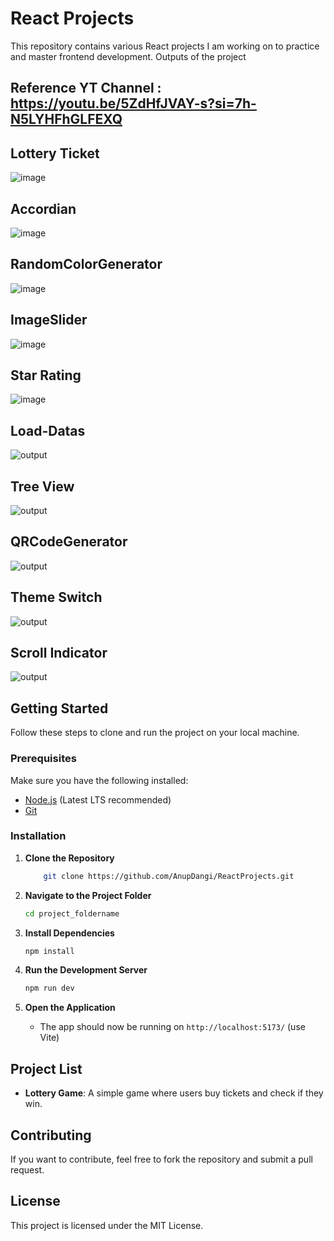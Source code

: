 # React Projects

This repository contains various React projects I am working on to practice and master frontend development.
Outputs of the project

## Reference YT Channel : https://youtu.be/5ZdHfJVAY-s?si=7h-N5LYHFhGLFEXQ
## Lottery Ticket
![image](https://github.com/user-attachments/assets/30e1cffd-44a3-47fb-85a7-d9a49810d907)

## Accordian 
![image](https://github.com/user-attachments/assets/dd77b547-7ef2-4dbb-beb1-c59ba96fe96f)

## RandomColorGenerator
![image](https://github.com/user-attachments/assets/98b5635b-b250-4d64-9753-ecbff5b505a5)

## ImageSlider
![image](https://github.com/user-attachments/assets/b2ba722b-fade-4a04-97f4-ac93a0f3c8c7)

## Star Rating
![image](https://github.com/user-attachments/assets/4a5aca07-1247-4be2-9f1c-86afb2295771)

## Load-Datas
![output](https://github.com/user-attachments/assets/ffaba1d2-b260-4aab-97ae-f4a4f925ea76)

## Tree View
![output](https://github.com/user-attachments/assets/7bd9cc50-1a6c-44ae-a83f-1fe446d41ba7)

## QRCodeGenerator
![output](https://github.com/user-attachments/assets/7816fdfe-c2cc-453a-a61d-ea6e0cde1433)

## Theme Switch
![output](https://github.com/user-attachments/assets/d293e06d-884d-4d88-b79b-41ed58d1f6ab)

## Scroll Indicator
![output](https://github.com/user-attachments/assets/b9386e28-cc18-414b-8fb2-01fd2a74df34)



## Getting Started

Follow these steps to clone and run the project on your local machine.

### Prerequisites
Make sure you have the following installed:
- [Node.js](https://nodejs.org/) (Latest LTS recommended)
- [Git](https://git-scm.com/)

### Installation

1. **Clone the Repository**
   ```sh
       git clone https://github.com/AnupDangi/ReactProjects.git
   ```

2. **Navigate to the Project Folder**
   ```sh
   cd project_foldername
   ```

3. **Install Dependencies**
   ```sh
   npm install
   ```

4. **Run the Development Server**
   ```sh
   npm run dev
   ```

5. **Open the Application**
   - The app should now be running on `http://localhost:5173/` (use Vite)

## Project List

- **Lottery Game**: A simple game where users buy tickets and check if they win.

## Contributing
If you want to contribute, feel free to fork the repository and submit a pull request.

## License
This project is licensed under the MIT License.


